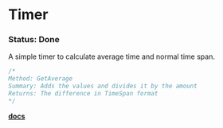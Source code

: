 # Timer

### Status: Done

A simple timer to calculate average time and normal time span.

```csharp
/*
Method: GetAverage
Summary: Adds the values and divides it by the amount
Returns: The difference in TimeSpan format
*/
```

**[docs](https://tonycad.com/docs/Timer.html)**
